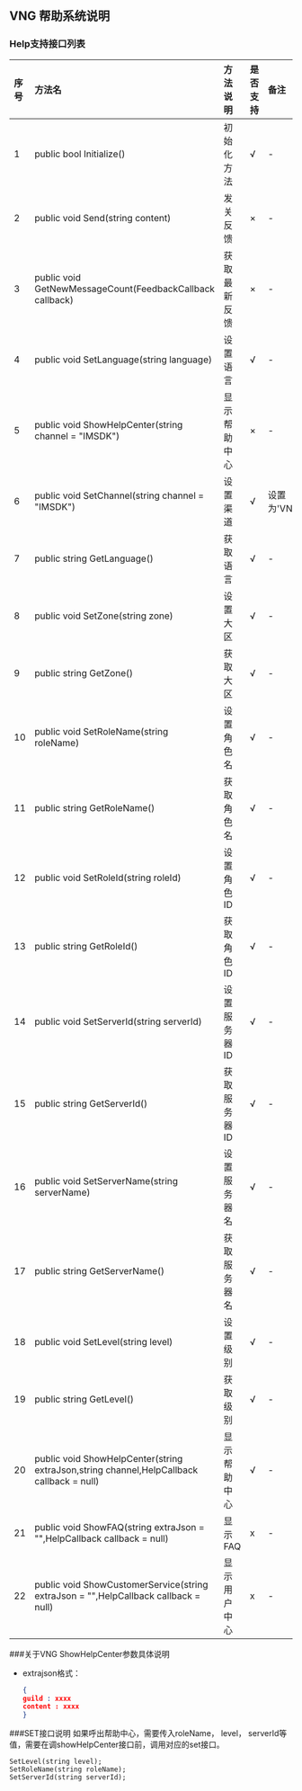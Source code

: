 ## VNG 帮助系统说明

### Help支持接口列表

|序号|方法名|方法说明|是否支持|备注|
|:--|:--|:--|:--|:--|     
| 1 | public bool Initialize() | 初始化方法 | √ | - |       
|2|public void Send(string content)|发关反馈|×|-|     
|3|public void GetNewMessageCount(FeedbackCallback callback)|获取最新反馈|×| - |      
|4|public void SetLanguage(string language)|设置语言|√|-|     
|5|public void ShowHelpCenter(string channel = "IMSDK")|显示帮助中心|×|-|     
|6|public void SetChannel(string channel = "IMSDK")|设置渠道|√| 设置为'VNG'|      
|7|public string GetLanguage()|获取语言|√|-|      
|8| public void SetZone(string zone)|设置大区|√|-|       
|9|public string GetZone()|获取大区|√|-|       
|10|public void SetRoleName(string roleName)|设置角色名|√|-|      
|11|public string GetRoleName()|获取角色名|√|-|     
|12|public void SetRoleId(string roleId)|设置角色ID|√|-|    
|13| public string GetRoleId()|获取角色ID|√|-|     
|14|public void SetServerId(string serverId)|设置服务器ID|√|-|     
|15|public string GetServerId()|获取服务器ID|√|-|        
|16| public void SetServerName(string serverName)|设置服务器名|√|-|    
|17|public string GetServerName()|获取服务器名|√|-|     
|18| public void SetLevel(string level)|设置级别|√|-|     
|19| public string GetLevel()|获取级别|√|-|      
|20|public void ShowHelpCenter(string extraJson,string channel,HelpCallback callback = null)|显示帮助中心|√|-|     
|21|public void ShowFAQ(string extraJson = "",HelpCallback callback = null)|显示FAQ|x|-|     
|22|public void ShowCustomerService(string extraJson = "",HelpCallback callback = null)|显示用户中心|x|-|   

###关于VNG ShowHelpCenter参数具体说明
* extrajson格式：

  ```json
  {
  guild : xxxx
  content : xxxx
  }
  ```
  
###SET接口说明
如果呼出帮助中心，需要传入roleName， level， serverId等值，需要在调showHelpCenter接口前，调用对应的set接口。
```
SetLevel(string level);
SetRoleName(string roleName);
SetServerId(string serverId);
```
